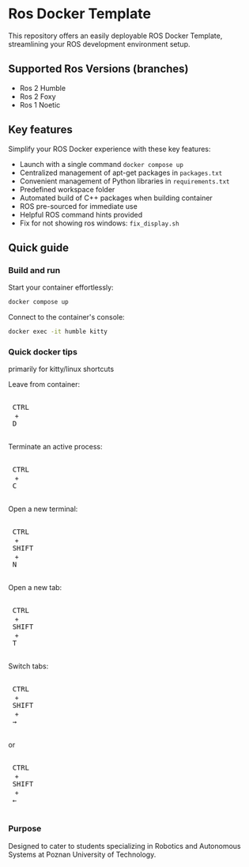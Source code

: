 # Ros Docker Template

This repository offers an easily deployable ROS Docker Template, streamlining your ROS development environment setup.

## Supported Ros Versions (branches)

- Ros 2 Humble
- Ros 2 Foxy
- Ros 1 Noetic

## Key features

Simplify your ROS Docker experience with these key features:

- Launch with a single command `docker compose up`
- Centralized management of apt-get packages in `packages.txt`
- Convenient management of Python libraries in `requirements.txt`
- Predefined workspace folder
- Automated build of C++ packages when building container
- ROS pre-sourced for immediate use
- Helpful ROS command hints provided
- Fix for not showing ros windows: `fix_display.sh`

## Quick guide

### Build and run

Start your container effortlessly:

```bash
docker compose up
```

Connect to the container's console:

```bash
docker exec -it humble kitty
```

### Quick docker tips

primarily for kitty/linux shortcuts

Leave from container:

<kbd> <br> CTRL <br> </kbd> + <kbd> <br> D <br> </kbd>

Terminate an active process:

<kbd> <br> CTRL <br> </kbd> + <kbd> <br> C <br> </kbd>

Open a new terminal:

<kbd> <br> CTRL <br> </kbd> + <kbd> <br> SHIFT <br> </kbd> + <kbd> <br> N <br> </kbd>

Open a new tab:

<kbd> <br> CTRL <br> </kbd> + <kbd> <br> SHIFT <br> </kbd> + <kbd> <br> T <br> </kbd>

Switch tabs:

<kbd> <br> CTRL <br> </kbd> + <kbd> <br> SHIFT <br> </kbd> + <kbd> <br> → <br> </kbd>

or

<kbd> <br> CTRL <br> </kbd> + <kbd> <br> SHIFT <br> </kbd> + <kbd> <br> ← <br> </kbd>

### Purpose

Designed to cater to students specializing in Robotics and Autonomous Systems at Poznan University of Technology.
